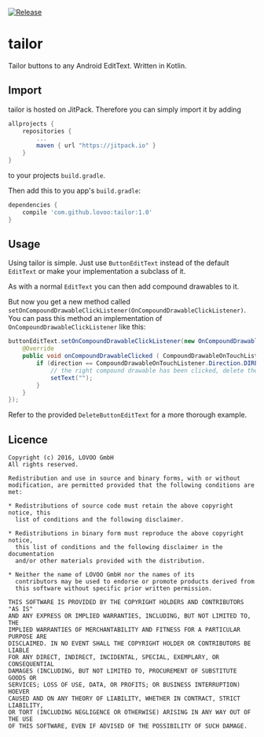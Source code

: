 [![Release](https://jitpack.io/v/lovoo/tailor.svg)](https://jitpack.io/#lovoo/tailor)

# tailor
Tailor buttons to any Android EditText. Written in Kotlin.

## Import
tailor is hosted on JitPack. Therefore you can simply import it by adding

```groovy
allprojects {
    repositories {
        ...
        maven { url "https://jitpack.io" }
    }
}
```

to your projects `build.gradle`.

Then add this to you app's `build.gradle`:

```groovy
dependencies {
    compile 'com.github.lovoo:tailor:1.0'
}
```

## Usage
Using tailor is simple. Just use `ButtonEditText` instead of the default `EditText` or make your implementation a subclass of it.

As with a normal `EditText` you can then add compound drawables to it.

But now you get a new method called `setOnCompoundDrawableClickListener(OnCompoundDrawableClickListener)`. You can pass this method an implementation
of `OnCompoundDrawableClickListener` like this:

```java
buttonEditText.setOnCompoundDrawableClickListener(new OnCompoundDrawableClickListener() {
    @Override
    public void onCompoundDrawableClicked ( CompoundDrawableOnTouchListener.Direction direction ) {
        if (direction == CompoundDrawableOnTouchListener.Direction.DIRECTION_RIGHT) {
            // the right compound drawable has been clicked, delete the text
            setText("");
        }
    }
});
```

Refer to the provided `DeleteButtonEditText` for a more thorough example.

Licence
-------

    Copyright (c) 2016, LOVOO GmbH
    All rights reserved.

    Redistribution and use in source and binary forms, with or without
    modification, are permitted provided that the following conditions are met:

    * Redistributions of source code must retain the above copyright notice, this
      list of conditions and the following disclaimer.

    * Redistributions in binary form must reproduce the above copyright notice,
      this list of conditions and the following disclaimer in the documentation
      and/or other materials provided with the distribution.

    * Neither the name of LOVOO GmbH nor the names of its
      contributors may be used to endorse or promote products derived from
      this software without specific prior written permission.

    THIS SOFTWARE IS PROVIDED BY THE COPYRIGHT HOLDERS AND CONTRIBUTORS "AS IS"
    AND ANY EXPRESS OR IMPLIED WARRANTIES, INCLUDING, BUT NOT LIMITED TO, THE
    IMPLIED WARRANTIES OF MERCHANTABILITY AND FITNESS FOR A PARTICULAR PURPOSE ARE
    DISCLAIMED. IN NO EVENT SHALL THE COPYRIGHT HOLDER OR CONTRIBUTORS BE LIABLE
    FOR ANY DIRECT, INDIRECT, INCIDENTAL, SPECIAL, EXEMPLARY, OR CONSEQUENTIAL
    DAMAGES (INCLUDING, BUT NOT LIMITED TO, PROCUREMENT OF SUBSTITUTE GOODS OR
    SERVICES; LOSS OF USE, DATA, OR PROFITS; OR BUSINESS INTERRUPTION) HOEVER
    CAUSED AND ON ANY THEORY OF LIABILITY, WHETHER IN CONTRACT, STRICT LIABILITY,
    OR TORT (INCLUDING NEGLIGENCE OR OTHERWISE) ARISING IN ANY WAY OUT OF THE USE
    OF THIS SOFTWARE, EVEN IF ADVISED OF THE POSSIBILITY OF SUCH DAMAGE.